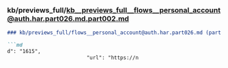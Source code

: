 ### kb/previews_full/kb__previews_full__flows__personal_account@auth.har.part026.md.part002.md

```md
### kb/previews_full/flows__personal_account@auth.har.part026.md (part 002)

```md
d": "1615",
                          "url": "https://n
```

```

```
